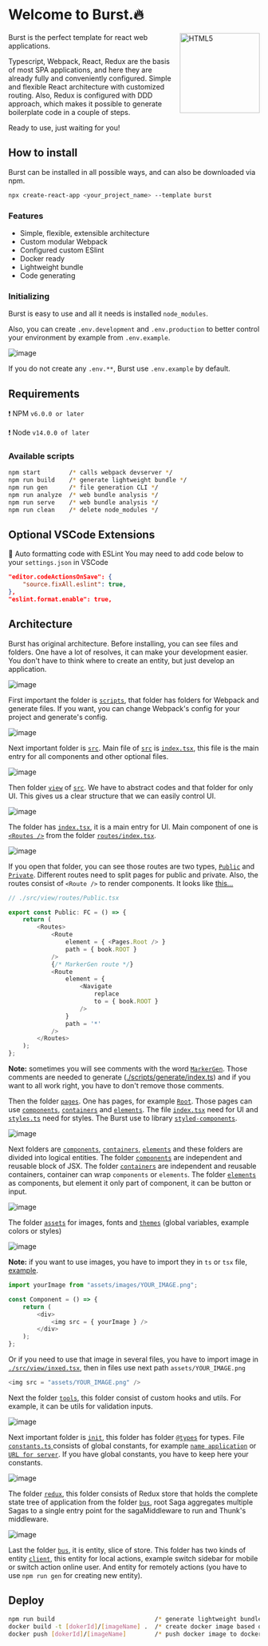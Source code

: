 # Welcome to Burst.🔥

<image align="right" width="160px" alt="HTML5" src="https://lh3.googleusercontent.com/pw/AL9nZEXF_kAh3tezMRxnT4GGR3YHoKo5CpSkWtRBD9_HsJ7K_KNqcpjELcsJ1OKdji9fJNIa9GKHXjeuLLshj5t-Y0QJuMn3IVxRCT1iXtm0AeSjD8s2cR1VJOpqRHEXLLZVZRgmJcw59HXUwCb2_dw1L17A=s432-no?authuser=0"/>

Burst is the perfect template for react web applications.

Typescript, Webpack, React, Redux are the basis of most SPA applications, and here they are already fully and conveniently configured. Simple and flexible React architecture with customized routing. Also, Redux is configured with DDD approach, which makes it possible to generate boilerplate code in a couple of steps.

Ready to use, just waiting for you!

## How to install

Burst can be installed in all possible ways, and can also be downloaded via npm.

```sh
npx create-react-app <your_project_name> --template burst
```

### Features

- Simple, flexible, extensible architecture
- Custom modular Webpack
- Configured custom ESlint
- Docker ready
- Lightweight bundle
- Code generating

### Initializing

Burst is easy to use and all it needs is installed `node_modules`.

Also, you can create `.env.development` and `.env.production` to better control your environment by example from `.env.example`.

![image](https://user-images.githubusercontent.com/33392042/201118928-0b2dbaa6-0d14-42d3-a49d-d96a381ca18d.png)

If you do not create any `.env.**`, Burst use `.env.example` by default.

## Requirements

❗️ NPM `v6.0.0 or later`

❗️ Node `v14.0.0 of later`

### Available scripts

```sh
npm start        /* calls webpack devserver */
npm run build    /* generate lightweight bundle */
npm run gen      /* file generation CLI */
npm run analyze  /* web bundle analysis */
npm run serve    /* web bundle analysis */
npm run clean    /* delete node_modules */
```

## Optional VSCode Extensions

📍 Auto formatting code with ESLint
You may need to add code below to your `settings.json` in VSCode

```json
"editor.codeActionsOnSave": {
    "source.fixAll.eslint": true,
},
"eslint.format.enable": true,
```

## Architecture

Burst has original architecture. Before installing, you can see files and folders. One have a lot of resolves, it can make your development easier. You don't have to think where to create an entity, but just develop an application.

![image](https://user-images.githubusercontent.com/33392042/201114163-e8c39554-d367-492d-8704-f8863383a9ca.png)

First important the folder is [`scripts`](https://github.com/Arziburst/Burst/tree/master/scripts), that folder has folders for Webpack and generate files. If you want, you can change Webpack's config for your project and generate's config.

![image](https://user-images.githubusercontent.com/33392042/201121086-1a355bee-b208-4e8d-a703-171958558d69.png)

Next important folder is [`src`](https://github.com/Arziburst/Burst/tree/master/src). Main file of [`src`](https://github.com/Arziburst/Burst/tree/master/src) is [`index.tsx`](https://github.com/Arziburst/Burst/blob/master/src/index.tsx), this file is the main entry for all components and other optional files.

![image](https://user-images.githubusercontent.com/33392042/201333507-8c704c45-d79d-4a9b-9953-e07c4deaf46f.png)

Then folder [`view`](https://github.com/Arziburst/Burst/tree/master/src/view) of [`src`](https://github.com/Arziburst/Burst/tree/master/src). We have to abstract codes and that folder for only UI. This gives us a clear structure that we can easily control UI.

![image](https://user-images.githubusercontent.com/33392042/201333741-1ab27311-e845-4517-b43c-81b92fe6a091.png)

The folder has [`index.tsx`](https://github.com/Arziburst/Burst/blob/master/src/view/index.tsx), it is a main entry for UI. Main component of one is [`<Routes />`](https://github.com/Arziburst/Burst/blob/e233ca7683eba08adc08676997e716124efdad86/src/view/index.tsx#L38) from the folder [`routes/index.tsx`](https://github.com/Arziburst/Burst/blob/e233ca7683eba08adc08676997e716124efdad86/src/view/routes/index.tsx#L11).

![image](https://user-images.githubusercontent.com/33392042/201338109-b5eb18a4-a97d-4341-8f2a-b0db15d48831.png)

If you open that folder, you can see those routes are two types, [`Public`](https://github.com/Arziburst/Burst/blob/master/src/view/routes/Public.tsx) and [`Private`](https://github.com/Arziburst/Burst/blob/master/src/view/routes/Private.tsx). Different routes need to split pages for public and private. Also, the routes consist of `<Route />` to render components. It looks like [this...](https://github.com/Arziburst/Burst/blob/master/src/view/routes/Public.tsx)

```typescript
// ./src/view/routes/Public.tsx

export const Public: FC = () => {
    return (
        <Routes>
            <Route
                element = { <Pages.Root /> }
                path = { book.ROOT }
            />
            {/* MarkerGen route */}
            <Route
                element = {
                    <Navigate
                        replace
                        to = { book.ROOT }
                    />
                }
                path = '*'
            />
        </Routes>
    );
};
```

**Note:** sometimes you will see comments with the word [`MarkerGen`](https://github.com/Arziburst/Burst/blob/84d2b7a6f9fa6bd383dd4c25fa666576d43fe184/src/view/routes/Public.tsx#L18). Those comments are needed to generate ([./scripts/generate/index.ts](https://github.com/Arziburst/Burst/blob/master/scripts/generate/index.ts)) and if you want to all work right, you have to don't remove those comments.

Then the folder [`pages`](https://github.com/Arziburst/Burst/tree/master/src/view/pages). One has pages, for example [`Root`](https://github.com/Arziburst/Burst/tree/master/src/view/pages/Root). Those pages can use [`components`](https://github.com/Arziburst/Burst/tree/master/src/view/components), [`containers`](https://github.com/Arziburst/Burst/tree/master/src/view/containers) and [`elements`](https://github.com/Arziburst/Burst/tree/master/src/view/elements). The file [`index.tsx`](https://github.com/Arziburst/Burst/blob/master/src/view/pages/Root/index.tsx) need for UI and [`styles.ts`](https://github.com/Arziburst/Burst/blob/master/src/view/pages/Root/styles.ts) need for styles. The Burst use to library [`styled-components`](https://styled-components.com/).

![image](https://user-images.githubusercontent.com/33392042/201361260-db116622-66f8-4b11-a740-d5fa2756f19f.png)

Next folders are [`components`](https://github.com/Arziburst/Burst/tree/master/src/view/components), [`containers`](https://github.com/Arziburst/Burst/tree/master/src/view/containers), [`elements`](https://github.com/Arziburst/Burst/tree/master/src/view/elements) and these folders are divided into logical entities. The folder [`components`](https://github.com/Arziburst/Burst/tree/master/src/view/components) are independent and reusable block of JSX. The folder [`containers`](https://github.com/Arziburst/Burst/tree/master/src/view/containers) are independent and reusable containers, container can wrap `components` or `elements`. The folder  [`elements`](https://github.com/Arziburst/Burst/tree/master/src/view/elements) as components, but element it only part of component, it can be button or input. 

![image](https://user-images.githubusercontent.com/33392042/201369806-3248e7fd-2994-424e-8815-7a92bb6ff0d9.png)

The folder [`assets`](https://github.com/Arziburst/Burst/tree/master/src/assets) for images, fonts and [`themes`](https://github.com/Arziburst/Burst/tree/master/src/assets/themes) (global variables, example colors or styles)

![image](https://user-images.githubusercontent.com/33392042/201625132-1962164c-29b4-4183-9c9e-e985fd53891f.png)


**Note:** if you want to use images, you have to import they in `ts` or `tsx` file, [example](https://github.com/Arziburst/Burst/blob/e233ca7683eba08adc08676997e716124efdad86/src/view/elements/HelloBurst.tsx#L48).

```typescript
import yourImage from "assets/images/YOUR_IMAGE.png";

const Component = () => {
    return (
        <div>
            <img src = { yourImage } />
        </div>
    );
};
```

Or if you need to use that image in several files, you have to import image in [`./src/view/inxed.tsx`](https://github.com/Arziburst/Burst/blob/master/src/view/index.tsx), then in files use next path `assets/YOUR_IMAGE.png`

```typescript
<img src = "assets/YOUR_IMAGE.png" />
```

Next the folder [`tools`](https://github.com/Arziburst/Burst/tree/master/src/tools), this folder consist of custom hooks and utils. For example, it can be utils for validation inputs.

![image](https://user-images.githubusercontent.com/33392042/201644142-c2e70d68-7f84-4bf9-9301-9db1f2531805.png)

Next important folder is [`init`](https://github.com/Arziburst/Burst/blob/master/src/init), this folder has folder [`@types`](https://github.com/Arziburst/Burst/tree/master/src/init/@types) for types. File [`constants.ts`
](https://github.com/Arziburst/Burst/blob/master/src/init/index.ts) consists of global constants, for example [`name application`](https://github.com/Arziburst/Burst/blob/e233ca7683eba08adc08676997e716124efdad86/src/init/constants.ts#L5) or [`URL for server`](https://github.com/Arziburst/Burst/blob/e233ca7683eba08adc08676997e716124efdad86/src/init/constants.ts#L2). If you have global constants, you have to keep here your constants.

![image](https://user-images.githubusercontent.com/33392042/201649148-5bdbc1c5-10a9-4938-a02f-0cc54acc72ae.png)

The folder [`redux`](https://github.com/Arziburst/Burst/tree/master/src/init/redux), this folder consists of Redux store that holds the complete state tree of application from the folder [`bus`](https://github.com/Arziburst/Burst/tree/master/src/bus), root Saga aggregates multiple Sagas to a single entry point for the sagaMiddleware to run and Thunk's middleware.

![image](https://user-images.githubusercontent.com/33392042/201657040-5e4dc0f6-cc8f-4ca8-8862-2807b61b821f.png)

Last the folder [`bus`](https://github.com/Arziburst/Burst/tree/master/src/bus), it is entity, slice of store. This folder has two kinds of entity [`client`](https://github.com/Arziburst/Burst/tree/master/src/bus/client), this entity for local actions, example switch sidebar for mobile or switch action online user. And entity for remotely actions (you have to use `npm run gen` for creating new entity).

## Deploy

```sh
npm run build                            /* generate lightweight bundle */
docker build -t [dokerId]/[imageName] .  /* create docker image based on build */
docker push [dokerId]/[imageName]        /* push docker image to dockerHub */
```
